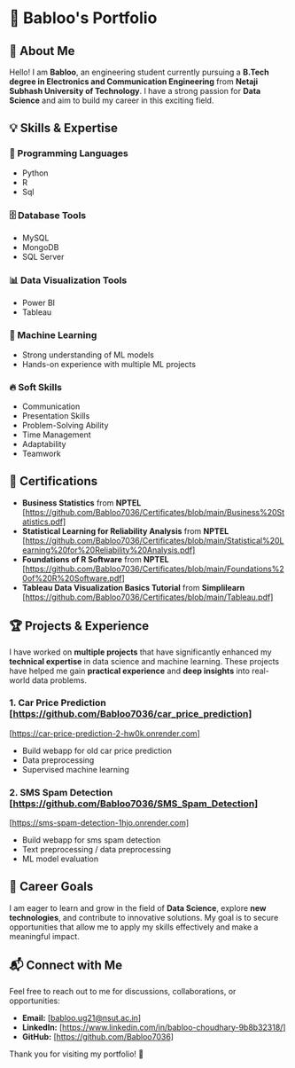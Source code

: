 # 📌 Babloo's Portfolio

## 👋 About Me
Hello! I am **Babloo**, an engineering student currently pursuing a **B.Tech degree in Electronics and Communication Engineering** from **Netaji Subhash University of Technology**. I have a strong passion for **Data Science** and aim to build my career in this exciting field.

## 💡 Skills & Expertise

### 🚀 Programming Languages
- Python
- R
- Sql

### 🗄️ Database Tools
- MySQL
- MongoDB
- SQL Server

### 📊 Data Visualization Tools
- Power BI
- Tableau

### 🤖 Machine Learning
- Strong understanding of ML models
- Hands-on experience with multiple ML projects

### 🔥 Soft Skills
- Communication
- Presentation Skills
- Problem-Solving Ability
- Time Management
- Adaptability
- Teamwork

## 📜 Certifications

- **Business Statistics** from **NPTEL** [https://github.com/Babloo7036/Certificates/blob/main/Business%20Statistics.pdf]
- **Statistical Learning for Reliability Analysis** from **NPTEL** [https://github.com/Babloo7036/Certificates/blob/main/Statistical%20Learning%20for%20Reliability%20Analysis.pdf]
- **Foundations of R Software** from **NPTEL** [https://github.com/Babloo7036/Certificates/blob/main/Foundations%20of%20R%20Software.pdf]
- **Tableau Data Visualization Basics Tutorial** from **Simplilearn** [https://github.com/Babloo7036/Certificates/blob/main/Tableau.pdf]

## 🏆 Projects & Experience
I have worked on **multiple projects** that have significantly enhanced my **technical expertise** in data science and machine learning. These projects have helped me gain **practical experience** and **deep insights** into real-world data problems.

### **1. Car Price Prediction** [https://github.com/Babloo7036/car_price_prediction]
[https://car-price-prediction-2-hw0k.onrender.com]
- Build webapp for old car price prediction
- Data preprocessing
- Supervised machine learning

### **2. SMS Spam Detection** [https://github.com/Babloo7036/SMS_Spam_Detection]
[https://sms-spam-detection-1hjo.onrender.com]
  - Build webapp for sms spam detection
  - Text preprocessing / data preprocessing
  - ML model evaluation

## 🎯 Career Goals
I am eager to learn and grow in the field of **Data Science**, explore **new technologies**, and contribute to innovative solutions. My goal is to secure opportunities that allow me to apply my skills effectively and make a meaningful impact.

## 📬 Connect with Me
Feel free to reach out to me for discussions, collaborations, or opportunities:
- **Email:** [babloo.ug21@nsut.ac.in]
- **LinkedIn:** [https://www.linkedin.com/in/babloo-choudhary-9b8b32318/]
- **GitHub:** [https://github.com/Babloo7036]

Thank you for visiting my portfolio! 🚀

